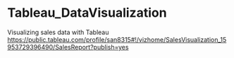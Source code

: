 # Tableau_DataVisualization
Visualizing sales data with Tableau
https://public.tableau.com/profile/san8315#!/vizhome/SalesVisualization_15953729396490/SalesReport?publish=yes
